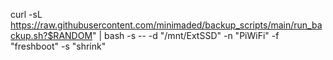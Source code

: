curl -sL https://raw.githubusercontent.com/minimaded/backup_scripts/main/run_backup.sh?$RANDOM" | bash -s -- -d "/mnt/ExtSSD" -n "PiWiFi" -f "freshboot" -s "shrink"
